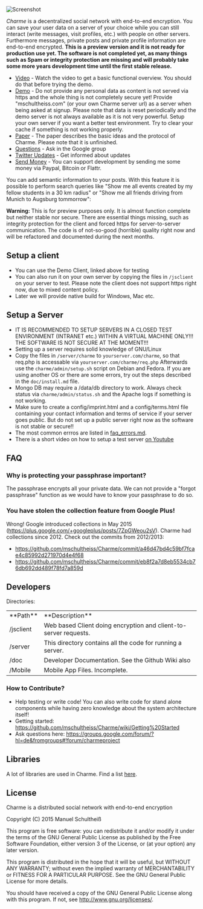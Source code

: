 ![Screenshot](https://raw.githubusercontent.com/mschultheiss/Charme/master/demo/vid.gif "Screenshot")

*﻿Charme* is a decentralized social network with end-to-end encryption. You can save your user data on a server of your choice while you can still interact (write messages, visit profiles, etc.) with people on other servers. Furthermore messages, private posts and private profile information are end-to-end encrypted. **This is a preview version and it is not ready for production use yet.
The software is not completed yet, as many things such as Spam or integrity protection are missing and will probably take some more years development time until the first stable release.**

- [Video](https://www.youtube.com/watch?v=FwAmeVs_fJc&feature=youtu.be) - Watch the video to get a basic functional overview. You should do that before trying the demo.
- [Demo](http://mschultheiss.github.io/Charme/client/v1)  - Do not provide any personal data as content is not served via https and the whole thing is not completely secure yet! Provide "mschultheiss.com" (or your own Charme server url) as a server when being asked at signup. Please note that data is reset periodically and the demo server is not always available as it is not very powerful. Setup your own server if you want a better test environment. Try to clear your cache if something is not working properly.
- [Paper](https://rawgit.com/mschultheiss/Charme/master/doc/tex/main.pdf) - The paper describes the basic ideas and the protocol of Charme. Please note that it is unfinished.
- [Questions](https://groups.google.com/forum/?hl=de&fromgroups#!forum/charmeproject) - Ask in the Google group
- [Twitter Updates](https://twitter.com/m_schultheiss) - Get informed about updates
- [Send Money](http://mschultheiss.github.io/Charme/support.html) - You can support development by sending me some money via Paypal, Bitcoin or Flattr.


You can add semantic information to your posts. With this feature it is possible to perform search queries like "Show me all events created by my fellow students in a 30 km radius" or "Show me all friends driving from Munich to Augsburg tommorrow":

**Warning:** This is for preview purposes only. It is almost function complete but neither stable nor secure.
There are essential things missing, such as integrity protection for the client and forced https for server-to-server communication.
The code is of not-so-good (horrible) quality right now and will be refactored and documented during the next months.


## Setup a client
  * You can use the Demo Client, linked above for testing
  * You can also run it on your own server by copying the files in `/jsclient` on your server to test. Please note the client does not support https right now, due to mixed content policy.
  * Later we will provide native build for Windows, Mac etc.

## Setup a Server
 * IT IS RECOMMENDED TO SETUP SERVERS IN A CLOSED TEST ENVIRONMENT (INTRANET etc.) WITHIN A VIRTUAL MACHINE ONLY!!! THE SOFTWARE IS NOT SECURE AT THE MOMENT!!!
 * Setting up a server requires solid knowledge of GNU/Linux
 * Copy the files in `/server/charme` to `yourserver.com/charme`, so that req.php is accessable via `yourserver.com/charme/req.php`
 Afterwards use the `charme/admin/setup.sh` script on Debian and Fedora. If you are using another OS or there are some errors, try out the steps described in the `doc/install.md` file.
 * Mongo DB may require a /data/db directory to work. Always check status via `charme/admin/status.sh` and the Apache logs if something is not working.
 * Make sure to create a config/imprint.html and a config/terms.html file containing your contact information and terms of service if your server goes public. But do not set up a public server right now as the software is not stable or secure!!
 * The most common errros are listed in <a href="/doc/faq_errors.md">faq_errors.md</a>.
 * There is a short video on how to setup a test server [on Youtube](https://www.youtube.com/watch?v=UD0n1dnh57k)



## FAQ

### Why is protecting your passphrase important?
The passphrase encrypts all your private data. We can not provide a "forgot passphrase" function as we would have to know your passphrase to do so.

### You have stolen the collection feature from Google Plus!
Wrong! Google introduced collections in May 2015 (https://plus.google.com/+googleplus/posts/7ZpGWeou2sV).
Charme had collections since 2012. Check out the commits from 2012/2013:
* https://github.com/mschultheiss/Charme/commit/a46d47bd4c59bf7fcae4c85992d271970d4e4f68
* https://github.com/mschultheiss/Charme/commit/eb8f2a7d8eb5534cb76db692dd489f78fd7a859d





## Developers
Directories:

<table>
  <tr>
  <td>**Path**</td>
  <td>**Description**</td>
  </tr>
  <tr>
    <td>/jsclient</td>
    <td>Web based Client doing encryption and client-to-server requests.</td>
  </tr>
  <tr>
    <td>/server</td>
    <td>This directory contains all the code for running a server.</td>
  </tr>
  <tr>
    <td>/doc</td>
    <td>Developer Documentation. See the Github Wiki also</td>
  </tr>
  <tr>
    <td>/Mobile</td>
    <td>Mobile App Files. Incomplete.</td>
  </tr>
</table>



### How to Contribute?

* Help testing or write code! You can also write code for stand alone components while having zero knowledge about the system architecture itself!
* Getting started: https://github.com/mschultheiss/Charme/wiki/Getting%20Started
* Ask questions here: https://groups.google.com/forum/?hl=de&fromgroups#!forum/charmeproject




## Libraries
 A lot of libraries are used in Charme. Find a list <a href="/doc/libraries.md">here</a>.


## License
Charme is a distributed social network with end-to-end encryption

Copyright (C) 2015 Manuel Schultheiß

This program is free software: you can redistribute it and/or modify
it under the terms of the GNU General Public License as published by
the Free Software Foundation, either version 3 of the License, or
(at your option) any later version.

This program is distributed in the hope that it will be useful,
but WITHOUT ANY WARRANTY; without even the implied warranty of
MERCHANTABILITY or FITNESS FOR A PARTICULAR PURPOSE.  See the
GNU General Public License for more details.

You should have received a copy of the GNU General Public License
along with this program.  If not, see <http://www.gnu.org/licenses/>.
